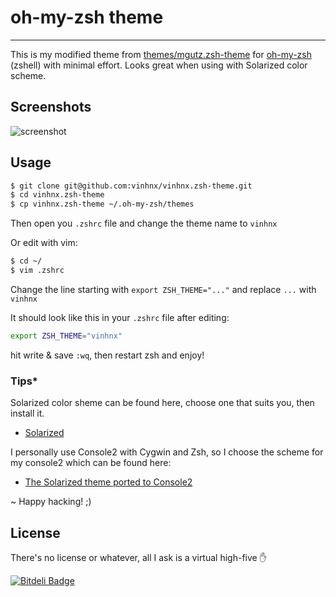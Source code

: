 # oh-my-zsh theme
-----------------
This is my modified theme from [themes/mgutz.zsh-theme](https://github.com/robbyrussell/oh-my-zsh/blob/master/themes/mgutz.zsh-theme) for [oh-my-zsh](https://github.com/robbyrussell/oh-my-zsh) (zshell) with minimal effort.
Looks great when using with Solarized color scheme.

## Screenshots

![screenshot](http://i.imgur.com/ERLvH.png)

## Usage

```bash
$ git clone git@github.com:vinhnx/vinhnx.zsh-theme.git
$ cd vinhnx.zsh-theme
$ cp vinhnx.zsh-theme ~/.oh-my-zsh/themes
```

Then open you `.zshrc` file and change the theme name to `vinhnx`

Or edit with vim:
```bash
$ cd ~/
$ vim .zshrc
```

Change the line starting with `export ZSH_THEME="..."` and replace `...` with `vinhnx`

It should look like this in your `.zshrc` file after editing:

```bash
export ZSH_THEME="vinhnx"
```

hit write & save `:wq`, then restart zsh and enjoy!

### Tips*

Solarized color sheme can be found here, choose one that suits you, then install it.
- [Solarized](http://ethanschoonover.com/solarized)

I personally use Console2  with Cygwin and Zsh, so I choose the scheme for my console2 which can be found here:
- [The Solarized theme ported to Console2](https://github.com/stevenharman/console2-solarized)

~ Happy hacking! ;)

## License ##

There's no license or whatever, all I ask is a virtual high-five :hand:


[![Bitdeli Badge](https://d2weczhvl823v0.cloudfront.net/vinhnx/vinhnx.zsh-theme/trend.png)](https://bitdeli.com/free "Bitdeli Badge")


